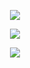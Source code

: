 <p align="center">  
<img src="https://64.media.tumblr.com/4349413e4f5868c03df2a4537867a14f/tumblr_p2pbq7jucc1wrnef9o1_500.gif">
</p>

<p align="center">  
<img src="https://komarev.com/ghpvc/?username=vannen&color=purple">
</p>
    <p align="center">
  <img src="https://discord.c99.nl/widget/theme-4/814583653861818450.png" />
</p>
